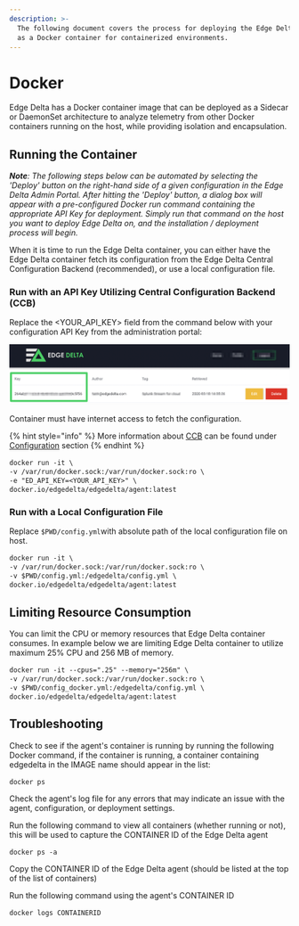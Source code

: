 ```yaml
---
description: >-
  The following document covers the process for deploying the Edge Delta service
  as a Docker container for containerized environments.
---
```


# Docker

Edge Delta has a Docker container image that can be deployed as a Sidecar or DaemonSet architecture to analyze telemetry from other Docker containers running on the host, while providing isolation and encapsulation.

## Running the Container

_**Note**: The following steps below can be automated by selecting the 'Deploy' button on the right-hand side of a given configuration in the Edge Delta Admin Portal. After hitting the 'Deploy' button, a dialog box will appear with a pre-configured Docker run command containing the appropriate API Key for deployment. Simply run that command on the host you want to deploy Edge Delta on, and the installation / deployment process will begin._

When it is time to run the Edge Delta container, you can either have the Edge Delta container fetch its configuration from the Edge Delta Central Configuration Backend \(recommended\), or use a local configuration file.

### Run with an API Key Utilizing Central Configuration Backend \(CCB\)

Replace the &lt;YOUR\_API\_KEY&gt; field from the command below with your configuration API Key from the administration portal:

![](../.gitbook/assets/screen-shot-2020-03-31-at-1.16.15-pm.png)

Container must have internet access to fetch the configuration.

{% hint style="info" %}
More information about [CCB](../configuration/ccb.md) can be found under [Configuration](../configuration/) section
{% endhint %}

```text
docker run -it \
-v /var/run/docker.sock:/var/run/docker.sock:ro \
-e "ED_API_KEY=<YOUR_API_KEY>" \
docker.io/edgedelta/edgedelta/agent:latest
```

### Run with a Local Configuration File

Replace `$PWD/config.yml`with absolute path of the local configuration file on host.

```text
docker run -it \
-v /var/run/docker.sock:/var/run/docker.sock:ro \
-v $PWD/config.yml:/edgedelta/config.yml \
docker.io/edgedelta/edgedelta/agent:latest
```

## Limiting Resource Consumption

You can limit the CPU or memory resources that Edge Delta container consumes. In example below we are limiting Edge Delta container to utilize maximum 25% CPU and 256 MB of memory.

```text
docker run -it --cpus=".25" --memory="256m" \
-v /var/run/docker.sock:/var/run/docker.sock:ro \
-v $PWD/config_docker.yml:/edgedelta/config.yml \
docker.io/edgedelta/edgedelta/agent:latest
```

## Troubleshooting

Check to see if the agent's container is running by running the following Docker command, if the container is running, a container containing edgedelta in the IMAGE name should appear in the list:

```text
docker ps
```

Check the agent's log file for any errors that may indicate an issue with the agent, configuration, or deployment settings.

Run the following command to view all containers \(whether running or not\), this will be used to capture the CONTAINER ID of the Edge Delta agent

```text
docker ps -a
```

Copy the CONTAINER ID of the Edge Delta agent \(should be listed at the top of the list of containers\)

Run the following command using the agent's CONTAINER ID

```text
docker logs CONTAINERID
```

